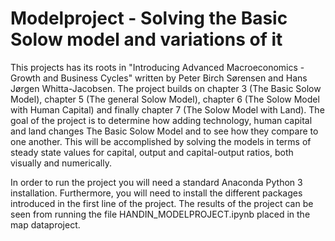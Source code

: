 # Modelproject - Solving the Basic Solow model and variations of it 

This projects has its roots in "Introducing Advanced Macroeconomics - Growth and Business Cycles" written by Peter Birch Sørensen and Hans Jørgen Whitta-Jacobsen. The project builds on chapter 3 (The Basic Solow Model), chapter 5 (The general Solow Model), chapter 6 (The Solow Model with Human Capital) and finally chapter 7 (The Solow Model with Land). The goal of the project is to determine how adding technology, human capital and land changes The Basic Solow Model and to see how they compare to one another. This will be accomplished by solving the models in terms of steady state values for capital, output and capital-output ratios, both visually and numerically. 

In order to run the project you will need a standard Anaconda Python 3 installation. Furthermore, you will need to install the different packages introduced in the first line of the project. The results of the project can be seen from running the file HANDIN_MODELPROJECT.ipynb placed in the map dataproject.  
